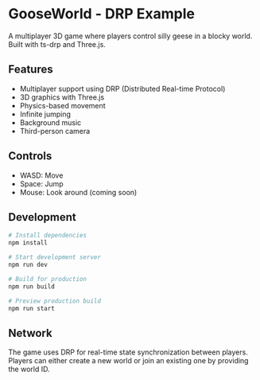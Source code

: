 # GooseWorld - DRP Example

A multiplayer 3D game where players control silly geese in a blocky world. Built with ts-drp and Three.js.

## Features

- Multiplayer support using DRP (Distributed Real-time Protocol)
- 3D graphics with Three.js
- Physics-based movement
- Infinite jumping
- Background music
- Third-person camera

## Controls

- WASD: Move
- Space: Jump
- Mouse: Look around (coming soon)

## Development

```bash
# Install dependencies
npm install

# Start development server
npm run dev

# Build for production
npm run build

# Preview production build
npm run start
```

## Network

The game uses DRP for real-time state synchronization between players. Players can either create a new world or join an existing one by providing the world ID.
